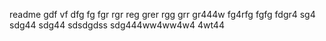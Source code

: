 readme
gdf
vf
dfg
fg
fgr
rgr
reg
grer
rgg
grr
gr444w
fg4rfg
fgfg
fdgr4
sg4
sdg44
sdg44
sdsdgdss
sdg444ww4ww4w4
4wt44
